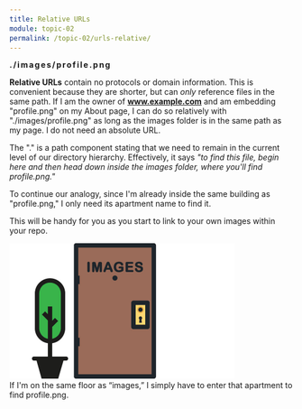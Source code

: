 ```yaml
---
title: Relative URLs
module: topic-02
permalink: /topic-02/urls-relative/
---
```


<div class="divider-heading"></div>

<i class="fas fa-long-arrow-alt-right" style="color: #20B5E9"></i> <span style="font-weight: bold; letter-spacing: 2px;">./images/profile.png</span>

**Relative URLs** contain no protocols or domain information. This is convenient because they are shorter, but can _only_ reference files in the same path. If I am the owner of **www.example.com** and am embedding "profile.png" on my About page, I can do so relatively with "./images/profile.png" as long as the images folder is in the same path as my page. I do not need an absolute URL.

The "." is a path component stating that we need to remain in the current level of our directory hierarchy. Effectively, it says _"to find this file, begin here and then head down inside the images folder, where you'll find profile.png."_

To continue our analogy, since I'm already inside the same building as "profile.png," I only need its apartment name to find it.

This will be handy for you as you start to link to your own images within your repo.

<img src="../img/url-door.gif" alt="apartment building" style="width: 400px;" />
<div class="img-caption">If I'm on the same floor as “images,” I simply have to enter that apartment to find profile.png.</div>

